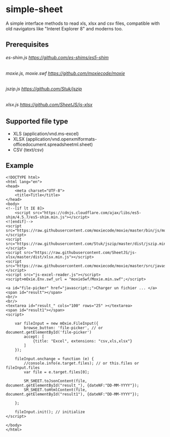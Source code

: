 # simple-sheet
A simple interface methods to read xls, xlsx and csv files, compatible with old navigators like "Interet Explorer 8" and moderns too.

## Prerequisites
###### es-shim.js https://github.com/es-shims/es5-shim
###### moxie.js, moxie.swf https://github.com/moxiecode/moxie 
###### jszip.js https://github.com/Stuk/jszip
###### xlsx.js https://github.com/SheetJS/js-xlsx

## Supported file type
* XLS (application/vnd.ms-excel)
* XLSX (application/vnd.openxmlformats-officedocument.spreadsheetml.sheet)
* CSV (text/csv)

## Example
    <!DOCTYPE html>
    <html lang="en">
    <head>
        <meta charset="UTF-8">
        <title>Title</title>
    </head>
    <body>
    <!--[if lt IE 8]>
        <script src="https://cdnjs.cloudflare.com/ajax/libs/es5-shim/4.5.7/es5-shim.min.js"></script>
    <![endif]-->
    <script src="https://raw.githubusercontent.com/moxiecode/moxie/master/bin/js/moxie.min.js"></script>
    <script src="https://raw.githubusercontent.com/Stuk/jszip/master/dist/jszip.min.js"></script>
    <script src="https://raw.githubusercontent.com/SheetJS/js-xlsx/master/dist/xlsx.min.js"></script>
    <script src="https://raw.githubusercontent.com/moxiecode/moxie/master/src/javascript/o.js"></script>
    <script src="js-excel-reader.js"></script>
    <script>mOxie.Env.swf_url = "moxieSwf/Moxie.min.swf";</script>
    
    <a id="file-picker" href="javascript:;">Charger un fichier ... </a>
    <span id="result"></span>
    <br/>
    <br/>
    <textarea id="result_" cols="100" rows="25" ></textarea>
    <span id="result1"></span>
    <script>
    
        var fileInput = new mOxie.FileInput({
            browse_button: 'file-picker', // or document.getElementById('file-picker')
            accept: [
                {title: "Excel", extensions: "csv,xls,xlsx"}
            ]
        });
    
        fileInput.onchange = function (e) {
            //console.info(e.target.files); // or this.files or fileInput.files
            var file = e.target.files[0];
    
            SM_SHEET.toJsonContent(file, document.getElementById("result_"), {dateNF:"DD-MM-YYYY"});
            SM_SHEET.toHtmlContent(file, document.getElementById("result1"), {dateNF:"DD-MM-YYYY"});
    
        };
    
        fileInput.init(); // initialize
    </script>
    
    </body>
    </html>
